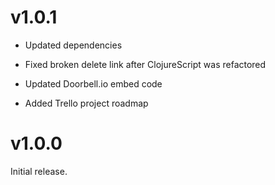 v1.0.1
====

* Updated dependencies

* Fixed broken delete link after ClojureScript was refactored

* Updated Doorbell.io embed code

* Added Trello project roadmap


v1.0.0
====
Initial release.